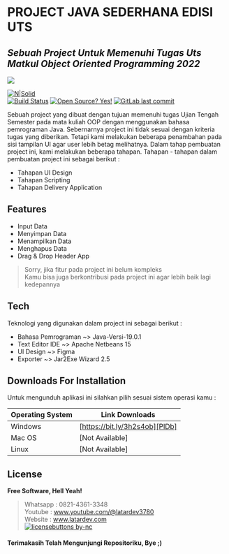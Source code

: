 # PROJECT JAVA SEDERHANA EDISI UTS
## _Sebuah Project Untuk Memenuhi Tugas Uts Matkul Object Oriented Programming 2022_

<img src="https://blogger.googleusercontent.com/img/b/R29vZ2xl/AVvXsEhFyTUAFjN8nfHDn3gQ60D5seqjuXIRB7pRMiq53e-R2I8jy2W9YDe2APH7jsuP6R3RxZ9NM0M3h_asDH_AVMvXbhjlmfbPGGGTgriymMe-mKR2yhYXZF8y6xLPj4iJH5ILiJVKhS_Sv-No6ZbLjOo_A6ExdoGmFKLG1aRkNw6Yw56H3m17KurtLAPemQ/s16000/DescriptionPicture.png">

[![N|Solid](https://cldup.com/dTxpPi9lDf.thumb.png)](https://github.com/zainalproject)</br>
[![Build Status](https://travis-ci.org/joemccann/dillinger.svg?branch=master)](https://github.com/zainalproject/00-project-gui-uts5)
[![Open Source? Yes!](https://badgen.net/badge/Open%20Source%20%3F/Yes%21/blue?icon=github)](https://github.com/zainalproject/00-project-gui-uts5)
[![GitLab last commit](https://badgen.net/gitlab/last-commit/NickBusey/HomelabOS/)](https://github.com/zainalproject/00-project-gui-uts5/commits/main)

Sebuah project yang dibuat dengan tujuan memenuhi tugas Ujian Tengah Semester pada mata kuliah OOP dengan menggunakan bahasa pemrograman Java. Sebernarnya project ini tidak sesuai dengan kriteria tugas yang diberikan. Tetapi kami melakukan beberapa penambahan pada sisi tampilan UI agar user lebih betag melihatnya. Dalam tahap pembuatan project ini, kami melakukan beberapa tahapan. Tahapan - tahapan dalam pembuatan project ini sebagai berikut :

- Tahapan UI Design
- Tahapan Scripting
- Tahapan Delivery Application
## Features

- Input Data
- Menyimpan Data
- Menampilkan Data
- Menghapus Data
- Drag & Drop Header App

> Sorry, jika fitur pada project ini belum kompleks</br>
> Kamu bisa juga berkontribusi pada project ini agar lebih baik lagi kedepannya

## Tech

Teknologi yang digunakan dalam project ini sebagai berikut :

- Bahasa Pemrograman ~> Java-Versi-19.0.1
- Text Editor IDE ~> Apache Netbeans 15
- UI Design ~> Figma
- Exporter ~> Jar2Exe Wizard 2.5

## Downloads For Installation
Untuk mengunduh aplikasi ini silahkan pilih sesuai sistem operasi kamu :

| Operating System | Link Downloads |
| ------ | ------ |
| Windows | [https://bit.ly/3h2s4ob][PlDb] |
| Mac OS | [Not Available] |
| Linux | [Not Available] |

## License

**Free Software, Hell Yeah!**
> Whatsapp : 0821-4361-3348</br>
> Youtube : www.youtube.com/@latardev3780</br>
> Website : www.latardev.com</br>
[![licensebuttons by-nc](https://licensebuttons.net/l/by-nc/3.0/88x31.png)](https://creativecommons.org/licenses/by-nc/4.0)

#### Terimakasih Telah Mengunjungi Repositoriku, Bye ;)
